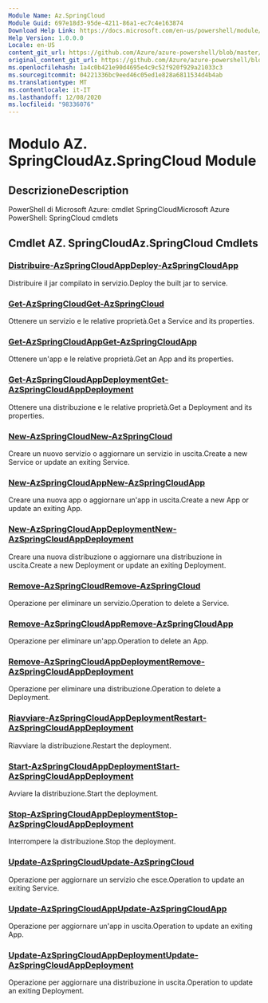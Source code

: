 ```yaml
---
Module Name: Az.SpringCloud
Module Guid: 697e18d3-95de-4211-86a1-ec7c4e163874
Download Help Link: https://docs.microsoft.com/en-us/powershell/module/az.springcloud
Help Version: 1.0.0.0
Locale: en-US
content_git_url: https://github.com/Azure/azure-powershell/blob/master/src/SpringCloud/help/Az.SpringCloud.md
original_content_git_url: https://github.com/Azure/azure-powershell/blob/master/src/SpringCloud/help/Az.SpringCloud.md
ms.openlocfilehash: 1a4c0b421e90d4695e4c9c52f920f929a21033c3
ms.sourcegitcommit: 04221336bc9eed46c05ed1e828a6811534d4b4ab
ms.translationtype: MT
ms.contentlocale: it-IT
ms.lasthandoff: 12/08/2020
ms.locfileid: "98336076"
---
```

# <span data-ttu-id="3233b-101">Modulo AZ. SpringCloud</span><span class="sxs-lookup"><span data-stu-id="3233b-101">Az.SpringCloud Module</span></span>
## <span data-ttu-id="3233b-102">Descrizione</span><span class="sxs-lookup"><span data-stu-id="3233b-102">Description</span></span>
<span data-ttu-id="3233b-103">PowerShell di Microsoft Azure: cmdlet SpringCloud</span><span class="sxs-lookup"><span data-stu-id="3233b-103">Microsoft Azure PowerShell: SpringCloud cmdlets</span></span>

## <span data-ttu-id="3233b-104">Cmdlet AZ. SpringCloud</span><span class="sxs-lookup"><span data-stu-id="3233b-104">Az.SpringCloud Cmdlets</span></span>
### [<span data-ttu-id="3233b-105">Distribuire-AzSpringCloudApp</span><span class="sxs-lookup"><span data-stu-id="3233b-105">Deploy-AzSpringCloudApp</span></span>](Deploy-AzSpringCloudApp.md)
<span data-ttu-id="3233b-106">Distribuire il jar compilato in servizio.</span><span class="sxs-lookup"><span data-stu-id="3233b-106">Deploy the built jar to service.</span></span>

### [<span data-ttu-id="3233b-107">Get-AzSpringCloud</span><span class="sxs-lookup"><span data-stu-id="3233b-107">Get-AzSpringCloud</span></span>](Get-AzSpringCloud.md)
<span data-ttu-id="3233b-108">Ottenere un servizio e le relative proprietà.</span><span class="sxs-lookup"><span data-stu-id="3233b-108">Get a Service and its properties.</span></span>

### [<span data-ttu-id="3233b-109">Get-AzSpringCloudApp</span><span class="sxs-lookup"><span data-stu-id="3233b-109">Get-AzSpringCloudApp</span></span>](Get-AzSpringCloudApp.md)
<span data-ttu-id="3233b-110">Ottenere un'app e le relative proprietà.</span><span class="sxs-lookup"><span data-stu-id="3233b-110">Get an App and its properties.</span></span>

### [<span data-ttu-id="3233b-111">Get-AzSpringCloudAppDeployment</span><span class="sxs-lookup"><span data-stu-id="3233b-111">Get-AzSpringCloudAppDeployment</span></span>](Get-AzSpringCloudAppDeployment.md)
<span data-ttu-id="3233b-112">Ottenere una distribuzione e le relative proprietà.</span><span class="sxs-lookup"><span data-stu-id="3233b-112">Get a Deployment and its properties.</span></span>

### [<span data-ttu-id="3233b-113">New-AzSpringCloud</span><span class="sxs-lookup"><span data-stu-id="3233b-113">New-AzSpringCloud</span></span>](New-AzSpringCloud.md)
<span data-ttu-id="3233b-114">Creare un nuovo servizio o aggiornare un servizio in uscita.</span><span class="sxs-lookup"><span data-stu-id="3233b-114">Create a new Service or update an exiting Service.</span></span>

### [<span data-ttu-id="3233b-115">New-AzSpringCloudApp</span><span class="sxs-lookup"><span data-stu-id="3233b-115">New-AzSpringCloudApp</span></span>](New-AzSpringCloudApp.md)
<span data-ttu-id="3233b-116">Creare una nuova app o aggiornare un'app in uscita.</span><span class="sxs-lookup"><span data-stu-id="3233b-116">Create a new App or update an exiting App.</span></span>

### [<span data-ttu-id="3233b-117">New-AzSpringCloudAppDeployment</span><span class="sxs-lookup"><span data-stu-id="3233b-117">New-AzSpringCloudAppDeployment</span></span>](New-AzSpringCloudAppDeployment.md)
<span data-ttu-id="3233b-118">Creare una nuova distribuzione o aggiornare una distribuzione in uscita.</span><span class="sxs-lookup"><span data-stu-id="3233b-118">Create a new Deployment or update an exiting Deployment.</span></span>

### [<span data-ttu-id="3233b-119">Remove-AzSpringCloud</span><span class="sxs-lookup"><span data-stu-id="3233b-119">Remove-AzSpringCloud</span></span>](Remove-AzSpringCloud.md)
<span data-ttu-id="3233b-120">Operazione per eliminare un servizio.</span><span class="sxs-lookup"><span data-stu-id="3233b-120">Operation to delete a Service.</span></span>

### [<span data-ttu-id="3233b-121">Remove-AzSpringCloudApp</span><span class="sxs-lookup"><span data-stu-id="3233b-121">Remove-AzSpringCloudApp</span></span>](Remove-AzSpringCloudApp.md)
<span data-ttu-id="3233b-122">Operazione per eliminare un'app.</span><span class="sxs-lookup"><span data-stu-id="3233b-122">Operation to delete an App.</span></span>

### [<span data-ttu-id="3233b-123">Remove-AzSpringCloudAppDeployment</span><span class="sxs-lookup"><span data-stu-id="3233b-123">Remove-AzSpringCloudAppDeployment</span></span>](Remove-AzSpringCloudAppDeployment.md)
<span data-ttu-id="3233b-124">Operazione per eliminare una distribuzione.</span><span class="sxs-lookup"><span data-stu-id="3233b-124">Operation to delete a Deployment.</span></span>

### [<span data-ttu-id="3233b-125">Riavviare-AzSpringCloudAppDeployment</span><span class="sxs-lookup"><span data-stu-id="3233b-125">Restart-AzSpringCloudAppDeployment</span></span>](Restart-AzSpringCloudAppDeployment.md)
<span data-ttu-id="3233b-126">Riavviare la distribuzione.</span><span class="sxs-lookup"><span data-stu-id="3233b-126">Restart the deployment.</span></span>

### [<span data-ttu-id="3233b-127">Start-AzSpringCloudAppDeployment</span><span class="sxs-lookup"><span data-stu-id="3233b-127">Start-AzSpringCloudAppDeployment</span></span>](Start-AzSpringCloudAppDeployment.md)
<span data-ttu-id="3233b-128">Avviare la distribuzione.</span><span class="sxs-lookup"><span data-stu-id="3233b-128">Start the deployment.</span></span>

### [<span data-ttu-id="3233b-129">Stop-AzSpringCloudAppDeployment</span><span class="sxs-lookup"><span data-stu-id="3233b-129">Stop-AzSpringCloudAppDeployment</span></span>](Stop-AzSpringCloudAppDeployment.md)
<span data-ttu-id="3233b-130">Interrompere la distribuzione.</span><span class="sxs-lookup"><span data-stu-id="3233b-130">Stop the deployment.</span></span>

### [<span data-ttu-id="3233b-131">Update-AzSpringCloud</span><span class="sxs-lookup"><span data-stu-id="3233b-131">Update-AzSpringCloud</span></span>](Update-AzSpringCloud.md)
<span data-ttu-id="3233b-132">Operazione per aggiornare un servizio che esce.</span><span class="sxs-lookup"><span data-stu-id="3233b-132">Operation to update an exiting Service.</span></span>

### [<span data-ttu-id="3233b-133">Update-AzSpringCloudApp</span><span class="sxs-lookup"><span data-stu-id="3233b-133">Update-AzSpringCloudApp</span></span>](Update-AzSpringCloudApp.md)
<span data-ttu-id="3233b-134">Operazione per aggiornare un'app in uscita.</span><span class="sxs-lookup"><span data-stu-id="3233b-134">Operation to update an exiting App.</span></span>

### [<span data-ttu-id="3233b-135">Update-AzSpringCloudAppDeployment</span><span class="sxs-lookup"><span data-stu-id="3233b-135">Update-AzSpringCloudAppDeployment</span></span>](Update-AzSpringCloudAppDeployment.md)
<span data-ttu-id="3233b-136">Operazione per aggiornare una distribuzione in uscita.</span><span class="sxs-lookup"><span data-stu-id="3233b-136">Operation to update an exiting Deployment.</span></span>


